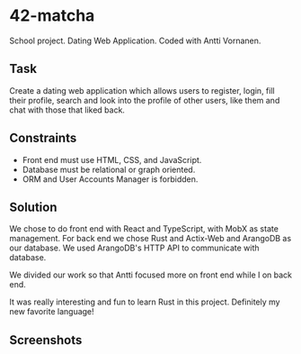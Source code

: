 # 42-matcha
School project. Dating Web Application. Coded with Antti Vornanen.
## Task
Create a dating web application which allows users to register, login, fill their profile, search and look into
the profile of other users, like them and chat with those that liked back.

## Constraints
- Front end must use HTML, CSS, and JavaScript.
- Database must be relational or graph oriented.
- ORM and User Accounts Manager is forbidden.

## Solution
We chose to do front end with React and TypeScript, with MobX as state management. For back end we chose Rust and Actix-Web and ArangoDB as our database. We used ArangoDB's HTTP API to communicate with database.

We divided our work so that Antti focused more on front end while I on back end.

It was really interesting and fun to learn Rust in this project. Definitely my new favorite language!

## Screenshots
